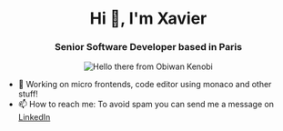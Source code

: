 <h1 align="center">Hi 👋, I'm Xavier</h1>
<h3 align="center">Senior Software Developer based in Paris</h3>

<p align="center">
  <img src="https://media1.giphy.com/media/xTiIzJSKB4l7xTouE8/giphy.gif" loading="lazy" alt="Hello there from Obiwan Kenobi" />
</p>

- 🧩 Working on micro frontends, code editor using monaco and other stuff!
- 📫 How to reach me: To avoid spam you can send me a message on [LinkedIn](https://www.linkedin.com/in/xle)
